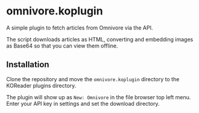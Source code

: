 # omnivore.koplugin
A simple plugin to fetch articles from Omnivore via the API. 

The script downloads articles as HTML, converting and embedding images as Base64 so that you can view them offline.

## Installation
Clone the repository and move the `omnivore.koplugin` directory to the KOReader plugins directory.

The plugin will show up as `New: Omnivore` in the file browser top left menu. Enter your API key in settings and set the download directory.

